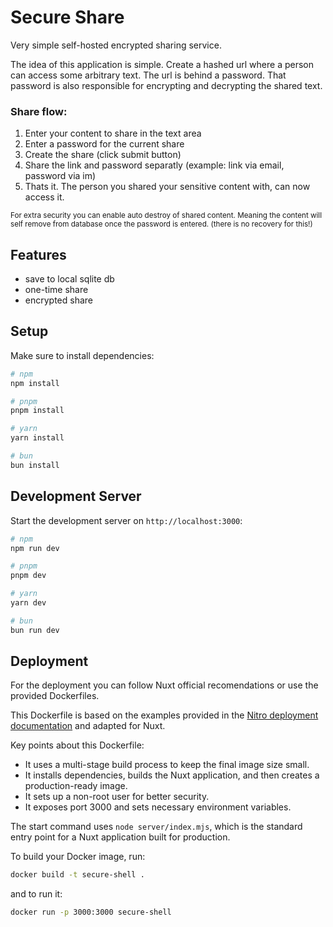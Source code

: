 # Secure Share

Very simple self-hosted encrypted sharing service.

The idea of this application is simple. Create a hashed url where a person can access some arbitrary text. The url is behind a password. That password is also responsible for encrypting and decrypting the shared text.

### Share flow:
1. Enter your content to share in the text area
2. Enter a password for the current share
3. Create the share (click submit button)
4. Share the link and password separatly (example: link via email, password via im)
5. Thats it. The person you shared your sensitive content with, can now access it.

<small>For extra security you can enable auto destroy of shared content. Meaning the content will self remove from database once the password is entered. (there is no recovery for this!)</small>

## Features

- save to local sqlite db
- one-time share
- encrypted share

## Setup

Make sure to install dependencies:

```bash
# npm
npm install

# pnpm
pnpm install

# yarn
yarn install

# bun
bun install
```

## Development Server

Start the development server on `http://localhost:3000`:

```bash
# npm
npm run dev

# pnpm
pnpm dev

# yarn
yarn dev

# bun
bun run dev
```

## Deployment

For the deployment you can follow Nuxt official recomendations or use the provided Dockerfiles.

This Dockerfile is based on the examples provided in the [Nitro deployment documentation](https://nitro.unjs.io/deploy/providers/koyeb#using-a-docker-container) and adapted for Nuxt.

Key points about this Dockerfile:
- It uses a multi-stage build process to keep the final image size small.
- It installs dependencies, builds the Nuxt application, and then creates a production-ready image.
- It sets up a non-root user for better security.
- It exposes port 3000 and sets necessary environment variables.

The start command uses `node server/index.mjs`, which is the standard entry point for a Nuxt application built for production.

To build your Docker image, run:

```sh
docker build -t secure-shell .
```

and to run it:

```sh
docker run -p 3000:3000 secure-shell
```